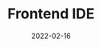 ---
title: "Frontend IDE"
type: docs
weight: 1
date: 2022-02-16
description: >
    Entwickungsumgebung aufsetzen
---